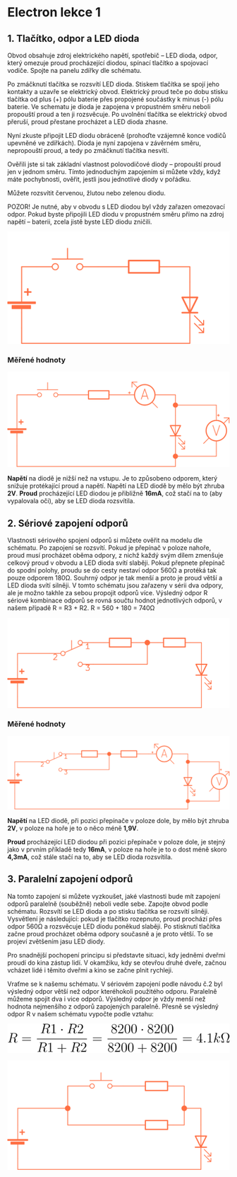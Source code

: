 # Electron lekce 1

## 1. Tlačítko, odpor a LED dioda

Obvod obsahuje zdroj elektrického napětí, spotřebič – LED dioda, odpor, který omezuje proud procházející diodou, spínací tlačítko a spojovací vodiče. 
Spojte na panelu zdířky dle schématu. 

Po zmáčknutí tlačítka se rozsvítí LED dioda. Stiskem tlačítka se spojí jeho kontakty a uzavře se elektrický obvod. Elektrický proud teče po dobu stisku tlačítka od plus (+) pólu baterie přes propojené součástky k minus (-) pólu baterie. Ve schematu je dioda je zapojena v propustném směru neboli propouští proud a ten ji rozsvěcuje. Po uvolnění tlačítka se elektrický obvod přeruší, proud přestane procházet a LED dioda zhasne. 

Nyní zkuste připojit LED diodu obráceně (prohoďte vzájemně konce vodičů upevněné ve zdířkách). Dioda je nyní zapojena v závěrném směru, nepropouští proud, a tedy po zmáčknutí tlačítka nesvítí. 

Ověřili jste si tak základní vlastnost polovodičové diody – propouští proud jen v jednom směru. Tímto jednoduchým zapojením si můžete vždy, když máte pochybnosti, ověřit, jestli jsou jednotlivé diody v pořádku.

Můžete rozsvítit červenou, žlutou nebo zelenou diodu. 

POZOR! Je nutné, aby v obvodu s LED diodou byl vždy zařazen omezovací odpor. Pokud byste připojili LED diodu v propustném směru přímo na zdroj napětí – baterii, zcela jistě byste LED diodu zničili.


![](assets/electron-11.svg)

### Měřené hodnoty

![](assets/electron-12.svg)


**Napětí** na diodě je nižší než na vstupu. Je to způsobeno odporem, který snižuje protékající proud a napětí. Napětí na LED diodě by mělo být zhruba **2V**. 
**Proud** procházející LED diodou je přibližně **16mA**, což stačí na to (aby vypalovala oči), aby se LED dioda rozsvítila. 


## 2. Sériové zapojení odporů

Vlastnosti sériového spojení odporů si můžete ověřit na modelu dle schématu. Po zapojení se rozsvítí. Pokud je přepínač v poloze nahoře, proud musí procházet oběma odpory, z nichž každý svým dílem zmenšuje celkový proud v obvodu a LED dioda svítí slaběji. Pokud přepnete přepínač do spodní polohy, proudu se do cesty nestaví odpor 560Ω a protéká tak pouze odporem 180Ω. Souhrný odpor je tak menší a proto je proud větší a LED dioda svítí silněji. V tomto schématu jsou zařazeny v sérii dva odpory, ale je možno takhle za sebou propojit odporů více. Výsledný odpor R sériové kombinace odporů se rovná součtu hodnot jednotlivých odporů, v našem případě R = R3 + R2. R = 560 + 180 = 740Ω

![](assets/electron-13.svg)

### Měřené hodnoty
![](assets/electron-14.svg)

**Napětí** na LED diodě, při pozici přepínače v poloze dole, by mělo být zhruba **2V**, v poloze na hoře je to o něco méně **1,9V**. 

**Proud** procházející LED diodou při pozici přepínače v poloze dole, je stejný jako v prvním příkladě tedy **16mA**, v poloze na hoře  je to o dost méně skoro **4,3mA**, což stále stačí na to, aby se LED dioda rozsvítila.


## 3. Paralelní zapojení odporů

Na tomto zapojení si můžete vyzkoušet, jaké vlastnosti bude mít zapojení odporů paralelně (souběžně) neboli vedle sebe. Zapojte obvod podle schématu. Rozsvítí se LED dioda a po stisku tlačítka se rozsvítí silněji. Vysvětlení je následující: pokud je tlačítko rozepnuto, proud prochází přes odpor 560Ω a rozsvěcuje LED diodu poněkud slaběji. Po stisknutí tlačítka začne proud procházet oběma odpory současně a je proto větší. To se projeví zvětšením jasu LED diody.

Pro snadnější pochopení principu si představte situaci, kdy jedněmi dveřmi proudí do kina zástup lidí. V okamžiku, kdy se otevřou druhé dveře, začnou vcházet lidé i těmito dveřmi a kino se začne plnit rychleji.

Vraťme se k našemu schématu. V sériovém zapojení podle návodu č.2 byl výsledný odpor větší než odpor kteréhokoli použitého odporu. Paralelně můžeme spojit dva i vice odporů. Výsledný odpor je vždy menší než hodnota nejmenšího z odporů zapojených paralelně. Přesně se výsledný odpor R v našem schématu vypočte podle vztahu:

![R=\frac{R1\cdot R2}{R1 + R2}=\frac{560\cdot 180}{560+180}=136.2 \Omega](assets/electron-38.svg)

![](assets/electron-15.svg)